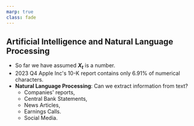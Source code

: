 ```yaml
---
marp: true
class: fade
---
```


## **Artificial Intelligence and Natural Language Processing**

- So far we have assumed **$X_t$** is a number. <!-- -->
- 2023 Q4 Apple Inc's 10-K report contains only 6.91% of numerical characters. <!-- -->
- **Natural Language Processing**: Can we extract information from text? <!-- -->
    - Companies' reports, <!-- -->
    - Central Bank Statements, <!-- -->
    - News Articles, <!-- -->
    - Earnings Calls. <!-- -->
    - Social Media. <!-- -->
